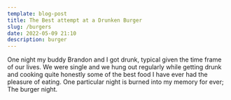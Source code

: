 ```yaml
---
template: blog-post
title: The Best attempt at a Drunken Burger
slug: /burgers
date: 2022-05-09 21:10
description: burger
---
```

One night my buddy Brandon and I got drunk, typical given the time frame of our lives. We were single and we hung out regularly while getting drunk and cooking quite honestly some of the best food I have ever had the pleasure of eating. One particular night is burned into my memory for ever; The burger night.